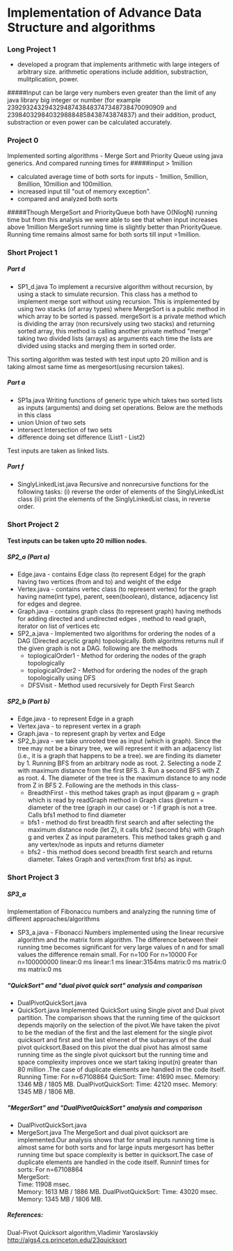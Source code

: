 # Implementation of Advance Data Structure and algorithms

### Long Project 1
- developed a program that implements arithmetic with large integers of arbitrary size. arithmetic operations include addition, substraction, mulitplication, power.

#####Input can be large very numbers even greater than the limit of any java library big integer or number (for example 239293243294329487438483747348738470090909 and 2398403298403298884858438743874837) and their addition, product, substraction or even power can be calculated accurately.

### Project 0
 Implemented sorting algorithms - Merge Sort and Priority Queue using java generics. And compared running times for
#####input > 1million
- calculated average time of both sorts for inputs - 1million, 5million, 8million, 10million and 100million.
- increased input till "out of memory exception".
- compared and analyzed both sorts

#####Though MergeSort and PriorityQueue both have O(NlogN) running time but from this analysis we were able to see that when input increases above 1million MergeSort running time is slightly better than PriorityQueue. Running time remains almost same for both sorts till input =1million.

### Short Project 1
##### Part d
- SP1_d.java 
	To implement a recursive algorithm  without recursion, by using a stack to simulate recursion. This class has a method to implement merge sort without using recursion. This is implemented by using two stacks (of array types) where MergeSort is a public method in which array to be sorted is passed. mergeSort is a private method which is dividing the array (non recursively using two stacks) and returning sorted array, this method is calling another private method "merge" taking two divided lists (arrays)  as arguments each time the lists are divided using stacks and merging them in sorted order.

This sorting algorithm was tested with test input upto 20 million and is taking almost same time as mergesort(using recursion takes).

##### Part a
- SP1a.java
	Writing functions of generic type which takes two sorted lists as inputs (arguments) and doing set operations. Below are the methods in this class
- union 
	Union of two sets
- intersect
	Intersection of two sets
- difference
	doing set difference (List1 - List2)

Test inputs are taken as linked lists.

##### Part f
- SinglyLinkedList.java
Recursive and nonrecursive functions for the following tasks:
   (i) reverse the order of elements of the SinglyLinkedList class
   (ii) print the elements of the SinglyLinkedList class, in reverse order.

### Short Project 2
#### Test inputs can be taken upto 20 million nodes.
##### SP2_a (Part a)
- Edge.java - contains Edge class (to represent Edge) for the graph having two vertices (from and to) and weight of the edge
- Vertex.java - contains vertec class (to represent vertex) for the graph having name(int type), parent, seen(boolean), distance, adjacency list for edges and degree.
- Graph.java - contains graph class (to represent graph) having methods for adding directed and undirected edges , method to read graph, iterator on list of vertices etc
- SP2_a.java -  Implemented two algorithms for ordering the nodes of a DAG (Directed acyclic graph) topologically. Both algoritms returns null if the given graph is not a DAG. following are the methods
	- toplogicalOrder1 - Method for ordering the nodes of the graph topologically
	- toplogicalOrder2 - Method for ordering the nodes of the graph topologically using DFS
	- DFSVisit - Method used recursively for Depth First Search

##### SP2_b (Part b)
- Edge.java - to represent Edge in a graph
- Vertex.java - to represent vertex in a graph
- Graph.java - to represent graph by vertex and Edge
- SP2_b.java -  we take unrooted tree as input (which is graph). Since the tree may not be a binary tree, we will represent it with an adjacency list (i.e., it is a graph that happens to be a tree). we are finding its diameter by 1. Running BFS from an arbitrary node as root. 2. Selecting a node Z with maximum distance from the first BFS. 3. Run a second BFS with Z as root. 4. The diameter of the tree is the maximum distance to any node from Z in BFS 2. Following are the methods in this class-
	- BreadthFirst - this method takes graph as input @param g = graph which is read by readGraph method in Graph class @return = diameter of the tree (graph in our case) or -1 if graph is not a tree. Calls bfs1 method to find diameter
	- bfs1 - method do first breadth first search and after selecting the maximum distance node (let Z), it calls bfs2 (second bfs) with Graph g and vertex Z as input parameters. This method takes graph g and any vertex/node as inputs and returns diameter
	- bfs2 - this method does second breadth first search and returns diameter. Takes Graph and vertex(from first bfs) as input.
	
### Short Project 3
##### SP3_a
Implementation of Fibonaccu numbers and analyzing the running time of different approaches/algorithms
- SP3_a.java - Fibonacci Numbers implemented using the linear recursive algorithm and the matrix form algorithm. The difference between their running tme becomes significant for very large values of n and for small values the difference remain small.
	For n=100		For n=10000		For n=100000000
	linear:0 ms		linear:1 ms		linear:3154ms
	matrix:0 ms		matrix:0 ms		matrix:0 ms

##### "QuickSort" and "dual pivot quick sort" analysis and comparison
- DualPivotQuickSort.java
- QuickSort.java
Implemented QuickSort using Single pivot and Dual pivot partition. The comparison shows that the running time of the quicksort depends majorily on the selection of the pivot.We have taken the pivot to be the median of the first and the last element for the single pivot quicksort and first and the last elmenet of the subarrays of the dual pivot quicksort.Based on this pivot the dual pivot has almost same running time as the single pivot quicksort but the running time and space complexity improves once we start taking input(n) greater than 80 million .The case of duplicate elements are handled in the code itself.
	Running Time:
	For n=67108864
	QuicSort:
	Time: 41690 msec.
	Memory: 1346 MB / 1805 MB.
	DualPivotQuickSort:
	Time: 42120 msec.
	Memory: 1345 MB / 1806 MB.

##### "MegerSort" and "DualPivotQuickSort" analysis and comparison
- DualPivotQuickSort.java
- MergeSort.java
The MergeSort and dual pivot quicksort are implemented.Our analysis shows that for small inputs running time is almost same for both sorts and for large inputs mergesort has better running time but space complexity is better in quicksort.The case of duplicate elements are handled in the code itself.
	Runninf times for sorts:
	For n=67108864					
	MergeSort:					
	Time: 11908 msec.	
	Memory: 1613 MB / 1886 MB.
	DualPivotQuickSort:
	Time: 43020 msec.
	Memory: 1345 MB / 1806 MB.

##### References:
Dual-Pivot Quicksort algorithm,Vladimir Yaroslavskiy
http://algs4.cs.princeton.edu/23quicksort